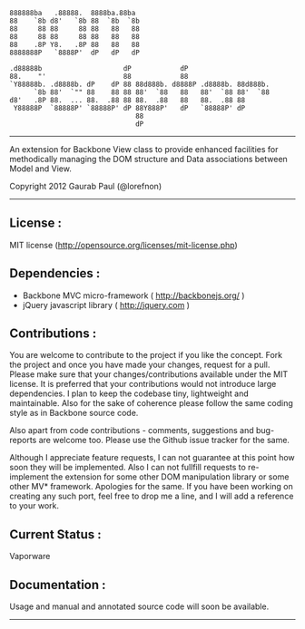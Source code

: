
    888888ba   .88888.  8888ba.88ba  
    88    `8b d8'   `8b 88  `8b  `8b 
    88     88 88     88 88   88   88 
    88     88 88     88 88   88   88 
    88    .8P Y8.   .8P 88   88   88 
    8888888P   `8888P'  dP   dP   dP 

    .d88888b                    dP            dP                     
    88.    "'                   88            88                     
    `Y88888b. .d8888b. dP    dP 88 88d888b. d8888P .d8888b. 88d888b. 
          `8b 88'  `"" 88    88 88 88'  `88   88   88'  `88 88'  `88 
    d8'   .8P 88.  ... 88.  .88 88 88.  .88   88   88.  .88 88       
     Y88888P  `88888P' `88888P' dP 88Y888P'   dP   `88888P' dP       
                                   88                                
                                   dP                                

--------------------------------------------------------------------------------

An extension for Backbone View class to provide enhanced facilities for 
methodically managing the DOM structure and Data associations between 
Model and View.

Copyright 2012 Gaurab Paul (@lorefnon)

--------------------------------------------------------------------------------

License : 
---------

MIT license (http://opensource.org/licenses/mit-license.php) 

Dependencies : 
--------------

 - Backbone MVC micro-framework ( http://backbonejs.org/ )
 - jQuery javascript library ( http://jquery.com )

Contributions :
---------------

You are welcome to contribute to the project if you like the concept. Fork the 
project and once you have made your changes, request for a pull. Please make 
sure that your changes/contributions available under the MIT license. It is 
preferred that your contributions would not introduce large dependencies. 
I plan to keep the codebase tiny, lightweight and maintainable. 
Also for the sake of coherence please follow the same coding style as in 
Backbone source code.

Also apart from code contributions - comments, suggestions and bug-reports 
are welcome too. Please use the Github issue tracker for the same.

Although I appreciate feature requests, I can not guarantee at this point how 
soon they will be implemented. Also I can not fullfill requests to re-implement 
the extension for some other DOM manipulation library or some other MV* 
framework. Apologies for the same. If you have been working on creating any 
such port, feel free to drop me a line, and I will add a reference to your work.

Current Status : 
----------------

Vaporware

Documentation :
---------------

Usage and manual and annotated source code will soon be available.

--------------------------------------------------------------------------------

